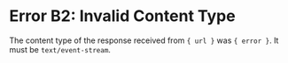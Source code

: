 # Error B2: Invalid Content Type

The content type of the response received from `{ url }` was `{ error }`. It must be `text/event-stream`.
